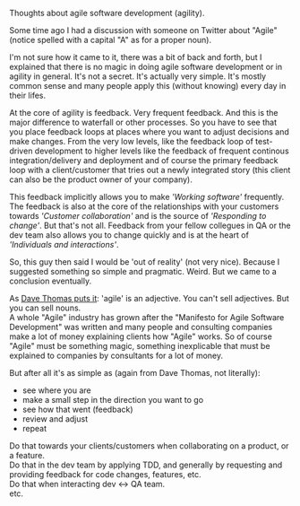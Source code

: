 Thoughts about agile software development (agility).

Some time ago I had a discussion with someone on Twitter about "Agile" (notice spelled with a capital "A" as for a proper noun).

I'm not sure how it came to it, there was a bit of back and forth, but I explained that there is no magic in doing agile software development or in agility in general. It's not a secret. It's actually very simple. It's mostly common sense and many people apply this (without knowing) every day in their lifes.

At the core of agility is feedback. Very frequent feedback. And this is the major difference to waterfall or other processes. So you have to see that you place feedback loops at places where you want to adjust decisions and make changes. From the very low levels, like the feedback loop of test-driven development to higher levels like the feedback of frequent continous integration/delivery and deployment and of course the primary feedback loop with a client/customer that tries out a newly integrated story (this client can also be the product owner of your company).

This feedback implicitly allows you to make *'Working software'* frequently. The feedback is also at the core of the relationships with your customers towards *'Customer collaboration'* and is the source of *'Responding to change'*. But that's not all. Feedback from your fellow collegues in QA or the dev team also allows you to change quickly and is at the heart of *'Individuals and interactions'*.

So, this guy then said I would be 'out of reality' (not very nice). Because I suggested something so simple and pragmatic. Weird. But we came to a conclusion eventually.

As <a href="https://www.youtube.com/watch?v=a-BOSpxYJ9M" class="link" target="_blank">Dave Thomas puts it</a>: 'agile' is an adjective. You can't sell adjectives. But you can sell nouns.  
A whole "Agile" industry has grown after the "Manifesto for Agile Software Development" was written and many people and consulting companies make a lot of money explaining clients how "Agile" works. So of course "Agile" must be something magic, something inexplicable that must be explained to companies by consultants for a lot of money.

But after all it's as simple as (again from Dave Thomas, not literally):  
- see where you are  
- make a small step in the direction you want to go  
- see how that went (feedback)  
- review and adjust  
- repeat

Do that towards your clients/customers when collaborating on a product, or a feature.  
Do that in the dev team by applying TDD, and generally by requesting and providing feedback for code changes, features, etc.  
Do that when interacting dev <-> QA team.  
etc.

